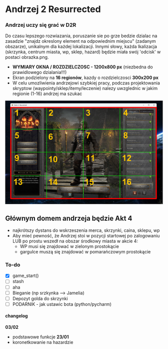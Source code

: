 # Andrzej 2 Resurrected
### Andrzej uczy się grać w D2R

Do czasu lepszego rozwiazania, poruszanie sie po grze bedzie dzialac na zasadzie "znajdz okreslony element na odpowiednim miejscu" (zadanym obszarze), unikalnym dla każdej lokalizacji. Innymi słowy, każda lkalizacja (skrzynka, centrum miasta, wp, sklep, hazard) będzie miała swój 'odcisk' w postaci obrazka.png.
- **WYMIARY OKNA / ROZDZIELCZOSC - 1200x800 px** (niezbedna do prawidlowego dzialania!!!)
- Ekran podzielony na **16 regionów**, kazdy o rozdzielczosci **300x200 px**
- W celu umozliwienia andrzejowi szybkiej pracy, podczas projektowania skryptow (waypointy/sklep/itemy/leczenie) nalezy uwzglednic w jakim regionie (1-16) andrzej ma szukac

 
![](src/img/setup_16regions.png)

## Głównym domem andrzeja będzie Akt 4
- najkrótszy dystans do wskrzeszenia merca, skrzynki, caina, sklepu, wp
- Aby mieć pewność, że Andrzej stoi w pozycji startowej po zalogowaniu LUB po prostu wszedł na obszar środkowy miasta w akcie 4:
    - WP musi się znajdować w zielonym prostokącie
    - gargulce muszą się znajdować w pomarańczowym prostokącie


### To-do
- [x] game_start()
- [ ] stash
- [ ] aha
- [ ] Bieganie (np srzkynka --> Jamelia)
- [ ] Depozyt golda do skrzynki
- [ ] PODARNIK - jak ustawic bota (python/pycharm)

#### changelog
**03/02**
- podstawowe funkcje
**23/01**
- koronetkowanie na hazardzie 
